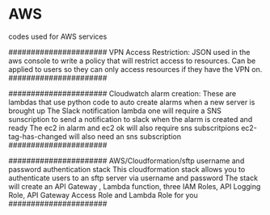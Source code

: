 # AWS
codes used for AWS services

######################
VPN Access Restriction:
JSON used in the aws console to write a policy that will restrict access to resources. Can be applied to users so they can only access resources if they have the VPN on. 
######################

######################
Cloudwatch alarm creation:
These are lambdas that use python code to auto create alarms when a new server is brought up
The Slack notification lambda one will require a SNS sunscription to send a notification to slack when the alarm is created and ready
The ec2 in alarm and ec2 ok will also require sns subscritpions
ec2-tag-has-changed will also need an sns subscription
######################

######################
 AWS/Cloudformation/sftp username and password authentication stack 
 This cloudformation stack allows you to authenticate users to an sftp server via username and password
 The stack will create an API Gateway , Lambda function, three IAM Roles, API Logging Role, API Gateway Access Role and Lambda Role for you
######################
